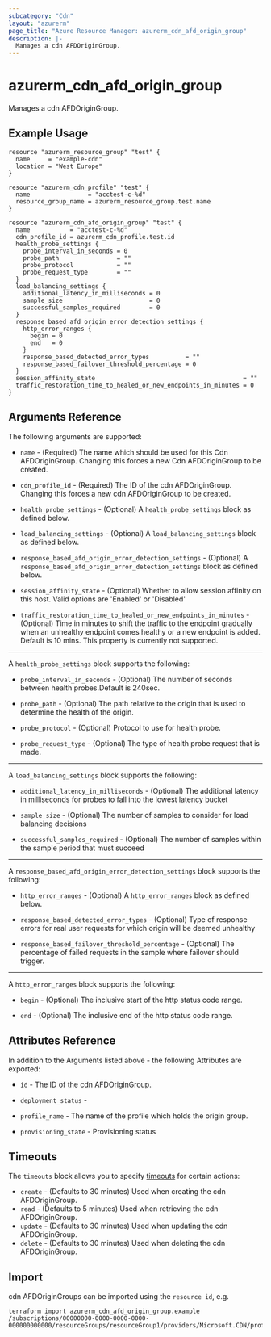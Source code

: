 ```yaml
---
subcategory: "Cdn"
layout: "azurerm"
page_title: "Azure Resource Manager: azurerm_cdn_afd_origin_group"
description: |-
  Manages a cdn AFDOriginGroup.
---
```


# azurerm_cdn_afd_origin_group

Manages a cdn AFDOriginGroup.

## Example Usage

```hcl
resource "azurerm_resource_group" "test" {
  name     = "example-cdn"
  location = "West Europe"
}

resource "azurerm_cdn_profile" "test" {
  name                = "acctest-c-%d"
  resource_group_name = azurerm_resource_group.test.name
}

resource "azurerm_cdn_afd_origin_group" "test" {
  name           = "acctest-c-%d"
  cdn_profile_id = azurerm_cdn_profile.test.id
  health_probe_settings {
    probe_interval_in_seconds = 0
    probe_path                = ""
    probe_protocol            = ""
    probe_request_type        = ""
  }
  load_balancing_settings {
    additional_latency_in_milliseconds = 0
    sample_size                        = 0
    successful_samples_required        = 0
  }
  response_based_afd_origin_error_detection_settings {
    http_error_ranges {
      begin = 0
      end   = 0
    }
    response_based_detected_error_types          = ""
    response_based_failover_threshold_percentage = 0
  }
  session_affinity_state                                         = ""
  traffic_restoration_time_to_healed_or_new_endpoints_in_minutes = 0
}
```

## Arguments Reference

The following arguments are supported:

* `name` - (Required) The name which should be used for this Cdn AFDOriginGroup. Changing this forces a new Cdn AFDOriginGroup to be created.

* `cdn_profile_id` - (Required) The ID of the cdn AFDOriginGroup. Changing this forces a new cdn AFDOriginGroup to be created.

* `health_probe_settings` - (Optional) A `health_probe_settings` block as defined below.

* `load_balancing_settings` - (Optional) A `load_balancing_settings` block as defined below.

* `response_based_afd_origin_error_detection_settings` - (Optional) A `response_based_afd_origin_error_detection_settings` block as defined below.

* `session_affinity_state` - (Optional) Whether to allow session affinity on this host. Valid options are 'Enabled' or 'Disabled'

* `traffic_restoration_time_to_healed_or_new_endpoints_in_minutes` - (Optional) Time in minutes to shift the traffic to the endpoint gradually when an unhealthy endpoint comes healthy or a new endpoint is added. Default is 10 mins. This property is currently not supported.

---

A `health_probe_settings` block supports the following:

* `probe_interval_in_seconds` - (Optional) The number of seconds between health probes.Default is 240sec.

* `probe_path` - (Optional) The path relative to the origin that is used to determine the health of the origin.

* `probe_protocol` - (Optional) Protocol to use for health probe.

* `probe_request_type` - (Optional) The type of health probe request that is made.

---

A `load_balancing_settings` block supports the following:

* `additional_latency_in_milliseconds` - (Optional) The additional latency in milliseconds for probes to fall into the lowest latency bucket

* `sample_size` - (Optional) The number of samples to consider for load balancing decisions

* `successful_samples_required` - (Optional) The number of samples within the sample period that must succeed

---

A `response_based_afd_origin_error_detection_settings` block supports the following:

* `http_error_ranges` - (Optional) A `http_error_ranges` block as defined below.

* `response_based_detected_error_types` - (Optional) Type of response errors for real user requests for which origin will be deemed unhealthy

* `response_based_failover_threshold_percentage` - (Optional) The percentage of failed requests in the sample where failover should trigger.

---

A `http_error_ranges` block supports the following:

* `begin` - (Optional) The inclusive start of the http status code range.

* `end` - (Optional) The inclusive end of the http status code range.

## Attributes Reference

In addition to the Arguments listed above - the following Attributes are exported:

* `id` - The ID of the cdn AFDOriginGroup.

* `deployment_status` - 

* `profile_name` - The name of the profile which holds the origin group.

* `provisioning_state` - Provisioning status

## Timeouts

The `timeouts` block allows you to specify [timeouts](https://www.terraform.io/docs/configuration/resources.html#timeouts) for certain actions:

* `create` - (Defaults to 30 minutes) Used when creating the cdn AFDOriginGroup.
* `read` - (Defaults to 5 minutes) Used when retrieving the cdn AFDOriginGroup.
* `update` - (Defaults to 30 minutes) Used when updating the cdn AFDOriginGroup.
* `delete` - (Defaults to 30 minutes) Used when deleting the cdn AFDOriginGroup.

## Import

cdn AFDOriginGroups can be imported using the `resource id`, e.g.

```shell
terraform import azurerm_cdn_afd_origin_group.example /subscriptions/00000000-0000-0000-0000-000000000000/resourceGroups/resourceGroup1/providers/Microsoft.CDN/profiles/profile1/originGroups/originGroup1
```
